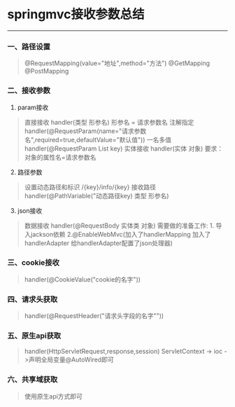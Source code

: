 # springmvc接收参数总结
---
### 一、路径设置
> @RequestMapping(value="地址",method="方法")
> @GetMapping @PostMapping 
### 二、接收参数
1. param接收
> 直接接收 handler(类型 形参名) 形参名 = 请求参数名 
> 注解指定 handler(@RequestParam(name="请求参数名",required=true,defaultValue="默认值"))
> 一名多值 handler(@RequestParam List key)
> 实体接收 handler(实体 对象)  要求：对象的属性名=请求参数名
2. 路径参数
> 设置动态路径和标识 /{key}/info/{key}
> 接收路径 handler(@PathVariable("动态路径key) 类型 形参名)
3. json接收       
> 数据接收 handler(@RequestBody 实体类 对象)
> 需要做的准备工作: 1. 导入jackson依赖 2.@EnableWebMvc(加入了handlerMapping 加入了handlerAdapter 给handlerAdapter配置了json处理器)
### 三、cookie接收
> handler(@CookieValue("cookie的名字"))
### 四、请求头获取
> handler(@RequestHeader("请求头字段的名字""))
### 五、原生api获取
> handler(HttpServletRequest,response,session)
> ServletContext -> ioc ->声明全局变量@AutoWired即可
### 六、共享域获取
> 使用原生api方式即可